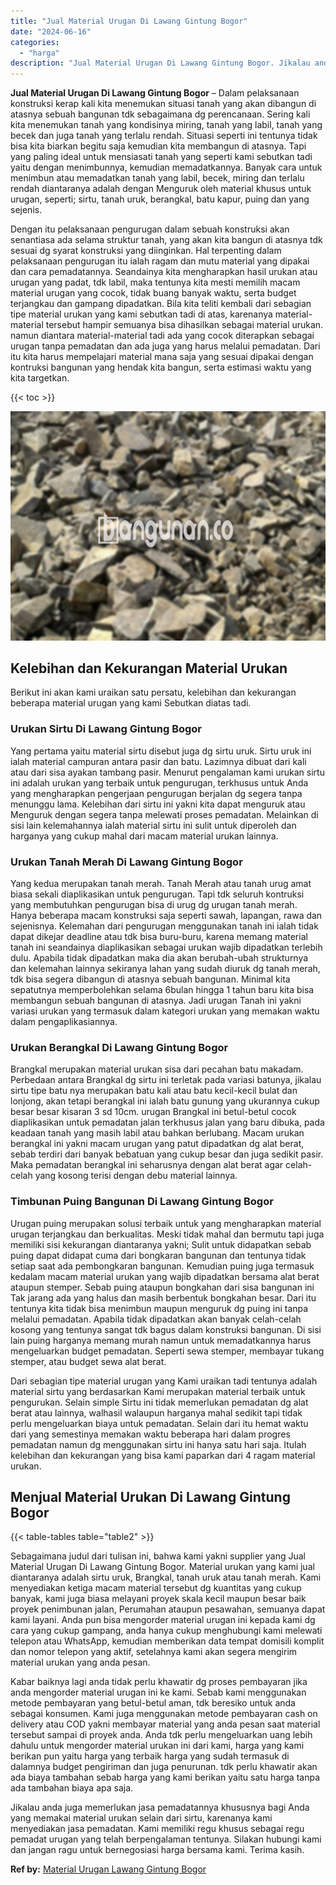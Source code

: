 ```yaml
---
title: "Jual Material Urugan Di Lawang Gintung Bogor"
date: "2024-06-16"
categories: 
  - "harga"
description: "Jual Material Urugan Di Lawang Gintung Bogor. Jikalau anda juga memerlukan jasa pemadatannya khususnya bagi Anda yang memakai material urukan selain dari sir..."
---
```


**Jual Material Urugan Di Lawang Gintung Bogor** – Dalam pelaksanaan konstruksi kerap kali kita menemukan situasi tanah yang akan dibangun di atasnya sebuah bangunan tdk sebagaimana dg perencanaan. Sering kali kita menemukan tanah yang kondisinya miring, tanah yang labil, tanah yang becek dan juga tanah yang terlalu rendah. Situasi seperti ini tentunya tidak bisa kita biarkan begitu saja kemudian kita membangun di atasnya. Tapi yang paling ideal untuk mensiasati tanah yang seperti kami sebutkan tadi yaitu dengan menimbunnya, kemudian memadatkannya. Banyak cara untuk menimbun atau memadatkan tanah yang labil, becek, miring dan terlalu rendah diantaranya adalah dengan Menguruk oleh material khusus untuk urugan, seperti; sirtu, tanah uruk, berangkal, batu kapur, puing dan yang sejenis.

Dengan itu pelaksanaan pengurugan dalam sebuah konstruksi akan senantiasa ada selama struktur tanah, yang akan kita bangun di atasnya tdk sesuai dg syarat konstruksi yang diinginkan. Hal terpenting dalam pelaksanaan pengurugan itu ialah ragam dan mutu material yang dipakai dan cara pemadatannya. Seandainya kita mengharapkan hasil urukan atau urugan yang padat, tdk labil, maka tentunya kita mesti memilih macam material urugan yang cocok, tidak buang banyak waktu, serta budget terjangkau dan gampang dipadatkan. Bila kita teliti kembali dari sebagian tipe material urukan yang kami sebutkan tadi di atas, karenanya material-material tersebut hampir semuanya bisa dihasilkan sebagai material urukan. namun diantara material-material tadi ada yang cocok diterapkan sebagai urugan tanpa pemadatan dan ada juga yang harus melalui pemadatan. Dari itu kita harus mempelajari material mana saja yang sesuai dipakai dengan kontruksi bangunan yang hendak kita bangun, serta estimasi waktu yang kita targetkan.

{{< toc >}}

![Jual Material Urugan Di Lawang Gintung Bogor](/images/jual-urugan-38.png)

## Kelebihan dan Kekurangan Material Urukan

Berikut ini akan kami uraikan satu persatu, kelebihan dan kekurangan beberapa material urugan yang kami Sebutkan diatas tadi.

### Urukan Sirtu Di Lawang Gintung Bogor

Yang pertama yaitu material sirtu disebut juga dg sirtu uruk. Sirtu uruk ini ialah material campuran antara pasir dan batu. Lazimnya dibuat dari kali atau dari sisa ayakan tambang pasir. Menurut pengalaman kami urukan sirtu ini adalah urukan yang terbaik untuk pengurugan, terkhusus untuk Anda yang mengharapkan pengerjaan pengurugan berjalan dg segera tanpa menunggu lama. Kelebihan dari sirtu ini yakni kita dapat menguruk atau Menguruk dengan segera tanpa melewati proses pemadatan. Melainkan di sisi lain kelemahannya ialah material sirtu ini sulit untuk diperoleh dan harganya yang cukup mahal dari macam material urukan lainnya.

### Urukan Tanah Merah Di Lawang Gintung Bogor

Yang kedua merupakan tanah merah. Tanah Merah atau tanah urug amat biasa sekali diaplikasikan untuk pengurugan. Tapi tdk seluruh kontruksi yang membutuhkan pengurugan bisa di urug dg urugan tanah merah. Hanya beberapa macam konstruksi saja seperti sawah, lapangan, rawa dan sejenisnya. Kelemahan dari pengurugan menggunakan tanah ini ialah tidak dapat dikejar deadline atau tdk bisa buru-buru, karena memang material tanah ini seandainya diaplikasikan sebagai urukan wajib dipadatkan terlebih dulu. Apabila tidak dipadatkan maka dia akan berubah-ubah strukturnya dan kelemahan lainnya sekiranya lahan yang sudah diuruk dg tanah merah, tdk bisa segera dibangun di atasnya sebuah bangunan. Minimal kita sepatutnya memperbolehkan selama 6bulan hingga 1 tahun baru kita bisa membangun sebuah bangunan di atasnya. Jadi urugan Tanah ini yakni variasi urukan yang termasuk dalam kategori urukan yang memakan waktu dalam pengaplikasiannya.

### Urukan Berangkal Di Lawang Gintung Bogor

Brangkal merupakan material urukan sisa dari pecahan batu makadam. Perbedaan antara Brangkal dg sirtu ini terletak pada variasi batunya, jikalau sirtu tipe batu nya merupakan batu kali atau batu kecil-kecil bulat dan lonjong, akan tetapi berangkal ini ialah batu gunung yang ukurannya cukup besar besar kisaran 3 sd 10cm. urugan Brangkal ini betul-betul cocok diaplikasikan untuk pemadatan jalan terkhusus jalan yang baru dibuka, pada keadaan tanah yang masih labil atau bahkan berlubang. Macam urukan berangkal ini yakni macam urugan yang patut dipadatkan dg alat berat, sebab terdiri dari banyak bebatuan yang cukup besar dan juga sedikit pasir. Maka pemadatan berangkal ini seharusnya dengan alat berat agar celah-celah yang kosong terisi dengan debu material lainnya.

### Timbunan Puing Bangunan Di Lawang Gintung Bogor

Urugan puing merupakan solusi terbaik untuk yang mengharapkan material urugan terjangkau dan berkualitas. Meski tidak mahal dan bermutu tapi juga memiliki sisi kekurangan diantaranya yakni; Sulit untuk didapatkan sebab puing dapat didapat cuma dari bongkaran bangunan dan tentunya tidak setiap saat ada pembongkaran bangunan. Kemudian puing juga termasuk kedalam macam material urukan yang wajib dipadatkan bersama alat berat ataupun stemper. Sebab puing ataupun bongkahan dari sisa bangunan ini Tak jarang ada yang halus dan masih berbentuk bongkahan besar. Dari itu tentunya kita tidak bisa menimbun maupun menguruk dg puing ini tanpa melalui pemadatan. Apabila tidak dipadatkan akan banyak celah-celah kosong yang tentunya sangat tdk bagus dalam konstruksi bangunan. Di sisi lain puing harganya memang murah namun untuk memadatkannya harus mengeluarkan budget pemadatan. Seperti sewa stemper, membayar tukang stemper, atau budget sewa alat berat.

Dari sebagian tipe material urugan yang Kami uraikan tadi tentunya adalah material sirtu yang berdasarkan Kami merupakan material terbaik untuk pengurukan. Selain simple Sirtu ini tidak memerlukan pemadatan dg alat berat atau lainnya, walhasil walaupun harganya mahal sedikit tapi tidak perlu mengeluarkan biaya untuk pemadatan. Selain dari itu hemat waktu dari yang semestinya memakan waktu beberapa hari dalam progres pemadatan namun dg menggunakan sirtu ini hanya satu hari saja. Itulah kelebihan dan kekurangan yang bisa kami paparkan dari 4 ragam material urukan.

## Menjual Material Urukan Di Lawang Gintung Bogor

{{< table-tables table="table2" >}}

Sebagaimana judul dari tulisan ini, bahwa kami yakni supplier yang Jual Material Urugan Di Lawang Gintung Bogor. Material urukan yang kami jual diantaranya adalah sirtu uruk, Brangkal, tanah uruk atau tanah merah. Kami menyediakan ketiga macam material tersebut dg kuantitas yang cukup banyak, kami juga biasa melayani proyek skala kecil maupun besar baik proyek penimbunan jalan, Perumahan ataupun pesawahan, semuanya dapat kami layani. Anda pun bisa mengorder material urugan ini kepada kami dg cara yang cukup gampang, anda hanya cukup menghubungi kami melewati telepon atau WhatsApp, kemudian memberikan data tempat domisili komplit dan nomor telepon yang aktif, setelahnya kami akan segera mengirim material urukan yang anda pesan.

Kabar baiknya lagi anda tidak perlu khawatir dg proses pembayaran jika anda mengorder material urugan ini ke kami. Sebab kami menggunakan metode pembayaran yang betul-betul aman, tdk beresiko untuk anda sebagai konsumen. Kami juga menggunakan metode pembayaran cash on delivery atau COD yakni membayar material yang anda pesan saat material tersebut sampai di proyek anda. Anda tdk perlu mengeluarkan uang lebih dahulu untuk mengorder material urukan ini dari kami, harga yang kami berikan pun yaitu harga yang terbaik harga yang sudah termasuk di dalamnya budget pengiriman dan juga penurunan. tdk perlu khawatir akan ada biaya tambahan sebab harga yang kami berikan yaitu satu harga tanpa ada tambahan biaya apa saja.

Jikalau anda juga memerlukan jasa pemadatannya khususnya bagi Anda yang memakai material urukan selain dari sirtu, karenanya kami menyediakan jasa pemadatan. Kami memiliki regu khusus sebagai regu pemadat urugan yang telah berpengalaman tentunya. Silakan hubungi kami dan jangan ragu untuk bernegosiasi harga bersama kami. Terima kasih.

**Ref by:** [Material Urugan Lawang Gintung Bogor](https://id.wikipedia.org/wiki/Material)
